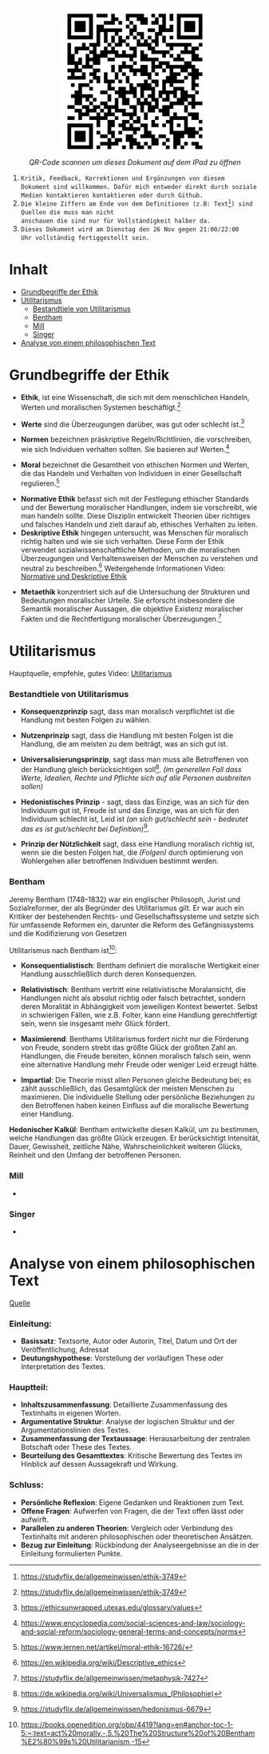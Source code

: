 <p align="center">
	<img src="Img/qr_bk_klas1.png" width="300"  title="qr code">
	<br>
	<em>QR-Code scannen um dieses Dokument auf dem IPad zu öffnen</em>
</p>

1. <code>Kritik, Feedback, Korrektionen und Ergänzungen von diesem Dokument sind willkommen. Dafür mich entweder direkt durch soziale Medien kontaktieren kontaktieren oder durch Github.</code>
2. <code>Die kleine Ziffern am Ende von dem Definitionen (z.B: Text[^1]) sind Quellen die muss man nicht anschauen die sind nur für Vollständigkeit halber da.</code>
3. <code>Dieses Dokument wird am Dienstag den 26 Nov gegen 21:00/22:00 Uhr vollständig fertiggestellt sein. </code>

[^1]: https://studyflix.de/allgemeinwissen/ethik-3749
# Inhalt
- [Grundbegriffe der Ethik](#grundbegriffe-der-ethik)
- [Utilitarismus](#utilitarismus)
	- [Bestandtiele von Utilitarismus](#bestandtiele-von-utilitarismus)
 	- [Bentham](#bentham)
  	- [Mill](#mill)
  	- [Singer](#singer)
- [Analyse von einem philosophischen Text](#analyse-von-einem-philosophischen-text)
# Grundbegriffe der Ethik

- **Ethik**, ist eine Wissenschaft, die sich mit dem menschlichen Handeln, Werten und moralischen Systemen beschäftigt.[^2]
[^2]: https://studyflix.de/allgemeinwissen/ethik-3749
- **Werte** sind die Überzeugungen darüber, was gut oder schlecht ist.[^3]
[^3]: https://ethicsunwrapped.utexas.edu/glossary/values
- **Normen** bezeichnen präskriptive Regeln/Richtlinien, die vorschreiben, wie sich Individuen verhalten sollten. Sie basieren auf Werten.[^4]
[^4]: https://www.encyclopedia.com/social-sciences-and-law/sociology-and-social-reform/sociology-general-terms-and-concepts/norms
- **Moral** bezeichnet die Gesamtheit von ethischen Normen und Werten, die das Handeln und Verhalten von Individuen in einer Gesellschaft regulieren.[^5]
[^5]: https://www.lernen.net/artikel/moral-ethik-16726/
- **Normative Ethik** befasst sich mit der Festlegung ethischer Standards und der Bewertung moralischer Handlungen, indem sie vorschreibt, wie man handeln sollte. Diese Disziplin entwickelt Theorien über richtiges und falsches Handeln und zielt darauf ab, ethisches Verhalten zu leiten.
- **Deskriptive Ethik** hingegen untersucht, was Menschen für moralisch richtig halten und wie sie sich verhalten. Diese Form der Ethik verwendet sozialwissenschaftliche Methoden, um die moralischen Überzeugungen und Verhaltensweisen der Menschen zu verstehen und neutral zu beschreiben.[^6] Weitergehende Informationen Video: [Normative und Deskriptive Ethik](https://www.youtube.com/watch?v=1X6R8ze7O0I&list=PL7YPshZMeLIazts4sq6UQ2kpjsUxhHaBd&index=25)
[^6]: https://en.wikipedia.org/wiki/Descriptive_ethics
- **Metaethik** konzentriert sich auf die Untersuchung der Strukturen und Bedeutungen moralischer Urteile. Sie erforscht insbesondere die Semantik moralischer Aussagen, die objektive Existenz moralischer Fakten und die Rechtfertigung moralischer Überzeugungen.[^7]
[^7]: https://studyflix.de/allgemeinwissen/metaphysik-7427

# Utilitarismus
Hauptquelle, empfehle, gutes Video: [Utilitarismus](https://www.youtube.com/watch?v=03ESwNlyG8k&list=PL7YPshZMeLIazts4sq6UQ2kpjsUxhHaBd&index=1)

### Bestandtiele von Utilitarismus

- **Konsequenzprinzip** sagt, dass man moralisch verpflichtet ist die Handlung mit besten Folgen zu wählen.

- **Nutzenprinzip** sagt, dass die Handlung mit besten Folgen ist die Handlung, die am meisten zu dem beiträgt, was an sich gut ist.

- **Universalisierungsprinzip**, sagt dass man muss alle Betroffenen von der Handlung gleich berücksichtigen soll[^9]. *(im generellen Fall dass Werte, Idealien, Rechte und Pflichte sich auf alle Personen ausbreiten sollen)*
[^9]: https://de.wikipedia.org/wiki/Universalismus_(Philosophie)

- **Hedonistisches Prinzip** - sagt, dass das Einzige, was an sich für den Individuum gut ist, Freude ist und das Einzige, was an sich für den Individuum schlecht ist, Leid ist *(an sich gut/schlecht sein - bedeutet das es ist gut/schlecht bei Definition)*[^8]. 
[^8]: https://studyflix.de/allgemeinwissen/hedonismus-6679

- **Prinzip der Nützlichkeit** sagt, dass eine Handlung moralisch richtig ist, wenn sie die besten Folgen hat, die *(Folgen)* durch optimierung von Wohlergehen aller betroffenen Individuen bestimmt werden.
### Bentham
Jeremy Bentham (1748–1832) war ein englischer Philosoph, Jurist und Sozialreformer, der als Begründer des Utilitarismus gilt. Er war auch ein Kritiker der bestehenden Rechts- und Gesellschaftssysteme und setzte sich für umfassende Reformen ein, darunter die Reform des Gefängnissystems und die Kodifizierung von Gesetzen

Utilitarismus  nach  Bentham ist[^11]:
[^11]: https://books.openedition.org/obp/4419?lang=en#anchor-toc-1-5:~:text=act%20morally.-,5.%20The%20Structure%20of%20Bentham%E2%80%99s%20Utilitarianism,-15
- **Konsequentialistisch**: Bentham definiert die moralische Wertigkeit einer Handlung ausschließlich durch deren Konsequenzen.

- **Relativistisch**: Bentham vertritt eine relativistische Moralansicht, die Handlungen nicht als absolut richtig oder falsch betrachtet, sondern deren Moralität in Abhängigkeit vom jeweiligen Kontext bewertet. Selbst in schwierigen Fällen, wie z.B. Folter, kann eine Handlung gerechtfertigt sein, wenn sie insgesamt mehr Glück fördert.

- **Maximierend**: Benthams Utilitarismus fordert nicht nur die Förderung von Freude, sondern strebt das größte Glück der größten Zahl an. Handlungen, die Freude bereiten, können moralisch falsch sein, wenn eine alternative Handlung mehr Freude oder weniger Leid erzeugt hätte.

- **Impartial**: Die Theorie misst allen Personen gleiche Bedeutung bei; es zählt ausschließlich, das Gesamtglück der meisten Menschen zu maximieren. Die individuelle Stellung oder persönliche Beziehungen zu den Betroffenen haben keinen Einfluss auf die moralische Bewertung einer Handlung.

**Hedonischer Kalkül**: Bentham entwickelte diesen Kalkül, um zu bestimmen, welche Handlungen das größte Glück erzeugen. Er berücksichtigt Intensität, Dauer, Gewissheit, zeitliche Nähe, Wahrscheinlichkeit weiteren Glücks, Reinheit und den Umfang der betroffenen Personen.

### Mill
-
### Singer
- 

# Analyse von einem philosophischen Text
[Quelle](https://www.carolinum.net/files/CaroNet/Redaktion/ROD/Ethik/Analyse%20und%20Interpretation%20philosophischer%20Texte.pdf)
### Einleitung:
- **Basissatz**: Textsorte, Autor oder Autorin, Titel, Datum und Ort der Veröffentlichung, Adressat
- **Deutungshypothese**: Vorstellung der vorläufigen These oder Interpretation des Textes.

### Hauptteil:
- **Inhaltszusammenfassung**: Detaillierte Zusammenfassung des Textinhalts in eigenen Worten.
- **Argumentative Struktur**: Analyse der logischen Struktur und der Argumentationslinien des Textes.
- **Zusammenfassung der Textaussage**: Herausarbeitung der zentralen Botschaft oder These des Textes.
- **Beurteilung des Gesamttextes**: Kritische Bewertung des Textes im Hinblick auf dessen Aussagekraft und Wirkung.

### Schluss:
- **Persönliche Reflexion**: Eigene Gedanken und Reaktionen zum Text.
- **Offene Fragen**: Aufwerfen von Fragen, die der Text offen lässt oder aufwirft.
- **Parallelen zu anderen Theorien**: Vergleich oder Verbindung des Textinhalts mit anderen philosophischen oder theoretischen Ansätzen.
- **Bezug zur Einleitung**: Rückbindung der Analyseergebnisse an die in der Einleitung formulierten Punkte.
